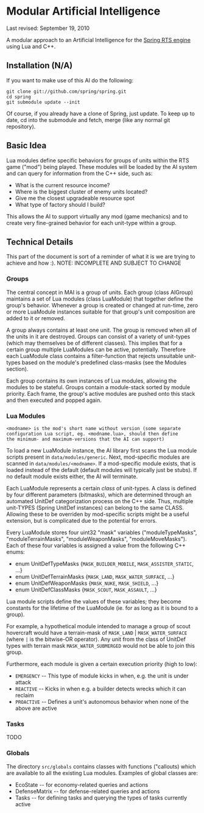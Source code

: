 Modular Artificial Intelligence
===============================

Last revised: September 19, 2010

A modular approach to an Artificial Intelligence for the
[Spring RTS engine](http://springrts.com) using Lua and C++.

Installation (N/A)
------------------

If you want to make use of this AI do the following:

	git clone git://github.com/spring/spring.git
	cd spring
	git submodule update --init

Of course, if you already have a clone of Spring, just update.  To keep up to
date, cd into the submodule and fetch, merge (like any normal git repository).


Basic Idea
----------

Lua modules define specific behaviors for groups of units within the
RTS game ("mod") being played. These modules will be loaded by the AI
system and can query for information from the C++ side, such as:

* What is the current resource income?
* Where is the biggest cluster of enemy units located?
* Give me the closest upgradeable resource spot
* What type of factory should I build?

This allows the AI to support virtually any mod (game mechanics) and
to create very fine-grained behavior for each unit-type within a group.


Technical Details
-----------------

This part of the document is sort of a reminder of what it is we are
trying to achieve and how :). NOTE: INCOMPLETE AND SUBJECT TO CHANGE


### Groups

The central concept in MAI is a group of units. Each group (class AIGroup)
maintains a set of Lua modules (class LuaModule) that together define the
group's behavior. Whenever a group is created or changed at run-time, zero
or more LuaModule instances suitable for that group's unit composition are
added to it or removed.

A group always contains at least one unit. The group is removed when all of
the units in it are destroyed. Groups can consist of a variety of unit-types
(which may themselves be of different classes). This implies that for a certain
group multiple LuaModules can be active, potentially. Therefore each LuaModule
class contains a filter-function that rejects unsuitable unit-types based on
the module's predefined class-masks (see the Modules section).

Each group contains its own instances of Lua modules, allowing the modules to
be stateful. Groups contain a module-stack sorted by module priority. Each frame,
the group's active modules are pushed onto this stack and then executed and popped
again.


### Lua Modules

	<modname> is the mod's short name without version (some separate
	configuration Lua script, eg. <modname.lua>, should then define
	the minimum- and maximum-versions that the AI can support)

To load a new LuaModule instance, the AI library first scans the Lua
module scripts present in `data/modules/generic`. Next, mod-specific
modules are scanned in `data/modules/<modname>`. If a mod-specific
module exists, that is loaded instead of the default (default modules
will typically just be stubs). If no default module exists either, the
AI will terminate.

Each LuaModule represents a certain _class_ of unit-types. A class is
defined by four different parameters (bitmasks), which are determined
through an automated UnitDef categorization process on the C++ side.
Thus, multiple unit-TYPES (Spring UnitDef instances) can belong to the
same CLASS. Allowing these to be overriden by mod-specific scripts might
be a useful extension, but is complicated due to the potential for errors.

Every LuaModule stores four uint32 "mask" variables ("moduleTypeMasks",
"moduleTerrainMasks", "moduleWeaponMasks", "moduleMoveMasks"). Each of
these four variables is assigned a value from the following C++ enums:

* enum UnitDefTypeMasks {`MASK_BUILDER_MOBILE`, `MASK_ASSISTER_STATIC`, ...}
* enum UnitDefTerrainMasks {`MASK_LAND`, `MASK_WATER_SURFACE`, ...}
* enum UnitDefWeaponMasks {`MASK_NUKE`, `MASK_SHIELD`, ...}
* enum UnitDefClassMasks {`MASK_SCOUT`, `MASK_ASSAULT`, ...}

Lua module scripts define the values of these variables; they become
constants for the lifetime of the LuaModule (ie. for as long as it is
bound to a group).

For example, a hypothetical module intended to manage a group of scout
hovercraft would have a terrain-mask of `MASK_LAND` | `MASK_WATER_SURFACE`
(where `|` is the bitwise-OR operator). Any unit from the class of UnitDef
types with terrain mask `MASK_WATER_SUBMERGED` would not be able to join
this group.

Furthermore, each module is given a certain execution priority (high to low):

* `EMERGENCY` -- This type of module kicks in when, e.g. the unit is under attack
* `REACTIVE`  -- Kicks in when e.g. a builder detects wrecks which it can reclaim
* `PROACTIVE` -- Defines a unit's autonomous behavior when none of the above are active

### Tasks

TODO

### Globals

The directory `src/globals` contains classes with functions ("callouts) which
are available to all the existing Lua modules. Examples of global classes are:

* EcoState -- for economy-related queries and actions
* DefenseMatrix -- for defense-related queries and actions
* Tasks -- for defining tasks and querying the types of tasks currently active
